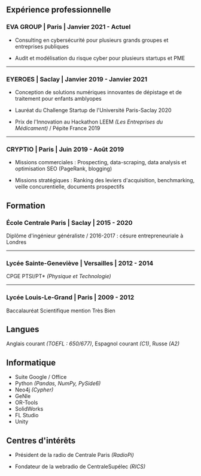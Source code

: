 ## Expérience professionnelle

### EVA GROUP | Paris | Janvier 2021 - Actuel

- Consulting en cybersécurité pour plusieurs grands groupes et entreprises publiques

- Audit et modélisation du risque cyber pour plusieurs startups et PME

---

### EYEROES | Saclay | Janvier 2019 - Janvier 2021

- Conception de solutions numériques innovantes de dépistage et de traitement pour enfants amblyopes

- Lauréat du Challenge Startup de l'Université Paris-Saclay 2020

- Prix de l'Innovation au Hackathon LEEM *(Les Entreprises du Médicament)* / Pépite France 2019

---

### CRYPTIO | Paris | Juin 2019 - Août 2019

- Missions commerciales : Prospecting, data-scraping, data analysis et optimisation SEO (PageRank, blogging)

- Missions stratégiques : Ranking des leviers d'acquisition, benchmarking, veille concurentielle, documents prospectifs

## Formation

### École Centrale Paris | Saclay | 2015 - 2020

Diplôme d'ingénieur généraliste / 2016-2017 : césure entrepreneuriale à Londres

---

### Lycée Sainte-Geneviève | Versailles | 2012 - 2014

CPGE PTSI/PT\* *(Physique et Technologie)*

---

### Lycée Louis-Le-Grand | Paris | 2009 - 2012

Baccalauréat Scientifique mention Très Bien

## Langues

Anglais courant *(TOEFL : 650/677)*, Espagnol courant *(C1)*, Russe *(A2)*

## Informatique

- Suite Google / Office
- Python *(Pandas, NumPy, PySide6)* 
- Neo4j *(Cypher)* 
- GeNIe 
- OR-Tools 
- SolidWorks
- FL Studio 
- Unity

## Centres d'intérêts

- Président de la radio de Centrale Paris *(RadioPi)*

- Fondateur de la webradio de CentraleSupélec *(RICS)*

